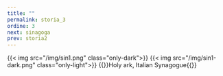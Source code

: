 ```yaml
---
title: ""
permalink: storia_3
ordine: 3
next: sinagoga
prev: storia2
---
```

{{< img src="/img/sin1.png"  class="only-dark">}}
{{< img src="/img/sin1-dark.png" class="only-light">}}
{{<didascalia>}}Holy ark, Italian Synagogue{{</didascalia>}}
